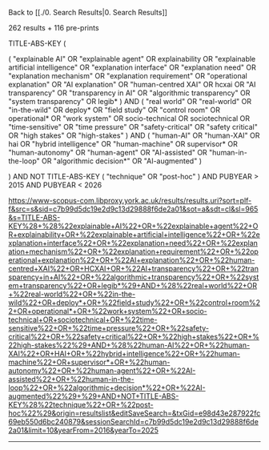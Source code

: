 Back to [[./0. Search Results|0. Search Results]]

262 results + 116 pre-prints



TITLE-ABS-KEY ( 

( "explainable AI" OR "explainable agent" OR explainability OR "explainable artificial intelligence" OR "explanation interface" OR "explanation need" OR "explanation mechanism" OR "explanation requirement" OR "operational explanation" OR "AI explanation" OR "human-centred XAI" OR hcxai OR "AI transparency" OR "transparency in AI" OR "algorithmic transparency" OR "system transparency" OR legib* ) 
AND 
( "real world" OR "real-world" OR "in-the-wild" OR deploy* OR "field study" OR "control room" OR operational* OR "work system" OR socio-technical OR sociotechnical OR "time-sensitive" OR "time pressure" OR "safety-critical" OR "safety critical" OR "high stakes" OR "high-stakes" ) 
AND 
( "human-AI" OR "human-XAI" OR hai OR "hybrid intelligence" OR "human-machine" OR supervisor* OR "human-autonomy" OR "human-agent" OR "AI-assisted" OR "human-in-the-loop" OR "algorithmic decision*" OR "AI-augmented" ) 

) 
AND NOT TITLE-ABS-KEY ( "technique" OR "post-hoc" ) 
AND PUBYEAR > 2015 AND PUBYEAR < 2026




https://www-scopus-com.libproxy.york.ac.uk/results/results.uri?sort=plf-f&src=s&sid=c7b99d5dc19e2d9c13d29888f6de2a01&sot=a&sdt=cl&sl=965&s=TITLE-ABS-KEY%28+%28%22explainable+AI%22+OR+%22explainable+agent%22+OR+explainability+OR+%22explainable+artificial+intelligence%22+OR+%22explanation+interface%22+OR+%22explanation+need%22+OR+%22explanation+mechanism%22+OR+%22explanation+requirement%22+OR+%22operational+explanation%22+OR+%22AI+explanation%22+OR+%22human-centred+XAI%22+OR+HCXAI+OR+%22AI+transparency%22+OR+%22transparency+in+AI%22+OR+%22algorithmic+transparency%22+OR+%22system+transparency%22+OR+legib*%29+AND+%28%22real+world%22+OR+%22real-world%22+OR+%22in-the-wild%22+OR+deploy*+OR+%22field+study%22+OR+%22control+room%22+OR+operational*+OR+%22work+system%22+OR+socio-technical+OR+sociotechnical+OR+%22time-sensitive%22+OR+%22time+pressure%22+OR+%22safety-critical%22+OR+%22safety+critical%22+OR+%22high+stakes%22+OR+%22high-stakes%22%29+AND+%28%22human-AI%22+OR+%22human-XAI%22+OR+HAI+OR+%22hybrid+intelligence%22+OR+%22human-machine%22+OR+supervisor*+OR+%22human-autonomy%22+OR+%22human-agent%22+OR+%22AI-assisted%22+OR+%22human-in-the-loop%22+OR+%22algorithmic+decision*%22+OR+%22AI-augmented%22%29+%29+AND+NOT+TITLE-ABS-KEY%28%22technique%22+OR+%22post-hoc%22%29&origin=resultslist&editSaveSearch=&txGid=e98d43e287922fc69eb550d6bc240879&sessionSearchId=c7b99d5dc19e2d9c13d29888f6de2a01&limit=10&yearFrom=2016&yearTo=2025











---

